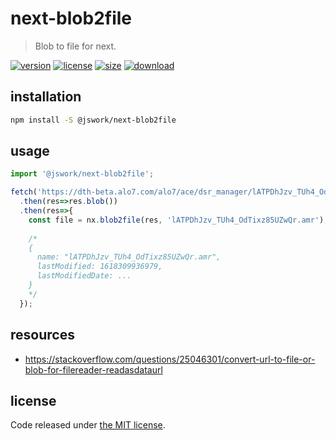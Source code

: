 # next-blob2file
> Blob to file for next.

[![version][version-image]][version-url]
[![license][license-image]][license-url]
[![size][size-image]][size-url]
[![download][download-image]][download-url]

## installation
```bash
npm install -S @jswork/next-blob2file
```

## usage
```js
import '@jswork/next-blob2file';

fetch('https://dth-beta.alo7.com/alo7/ace/dsr_manager/lATPDhJzv_TUh4_OdTixz85UZwQr.amr')
  .then(res=>res.blob())
  .then(res=>{
    const file = nx.blob2file(res, 'lATPDhJzv_TUh4_OdTixz85UZwQr.amr');
    
    /*
    {
      name: "lATPDhJzv_TUh4_OdTixz85UZwQr.amr", 
      lastModified: 1618309936979, 
      lastModifiedDate: ...
    }
    */
  });
```

## resources
- https://stackoverflow.com/questions/25046301/convert-url-to-file-or-blob-for-filereader-readasdataurl

## license
Code released under [the MIT license](https://github.com/afeiship/next-blob2file/blob/master/LICENSE.txt).

[version-image]: https://img.shields.io/npm/v/@jswork/next-blob2file
[version-url]: https://npmjs.org/package/@jswork/next-blob2file

[license-image]: https://img.shields.io/npm/l/@jswork/next-blob2file
[license-url]: https://github.com/afeiship/next-blob2file/blob/master/LICENSE.txt

[size-image]: https://img.shields.io/bundlephobia/minzip/@jswork/next-blob2file
[size-url]: https://github.com/afeiship/next-blob2file/blob/master/dist/next-blob2file.min.js

[download-image]: https://img.shields.io/npm/dm/@jswork/next-blob2file
[download-url]: https://www.npmjs.com/package/@jswork/next-blob2file
